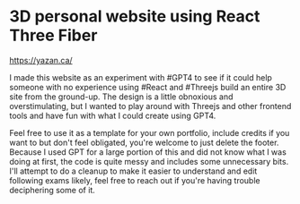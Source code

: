 # 3D personal website using React Three Fiber

https://yazan.ca/

I made this website as an experiment with #GPT4 to see if it could help someone with no experience using #React and #Threejs build an entire 3D site from the ground-up.
The design is a little obnoxious and overstimulating, but I wanted to play around with Threejs and other frontend tools and have fun with what I could create using GPT4.

Feel free to use it as a template for your own portfolio, include credits if you want to but don't feel obligated, you're welcome to just delete the footer.
Because I used GPT for a large portion of this and did not know what I was doing at first, the code is quite messy and includes some unnecessary bits.
I'll attempt to do a cleanup to make it easier to understand and edit following exams likely, feel free to reach out if you're having trouble deciphering some of it.
